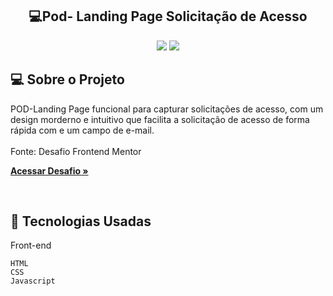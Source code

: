 <h2 align="center"> 💻Pod- Landing Page Solicitação de Acesso</h2> 

<p align="center">
  

  <img max-width="auto" height="auto"  src="https://github.com/user-attachments/assets/66cea0cf-6da9-4ee9-9370-18f6aebd7a6e">
  <img max-width="auto" height="auto"  src="https://github.com/user-attachments/assets/f71c96c1-93c5-4337-aaba-2833325a8d61">



</p> 


## 💻  Sobre o Projeto

POD-Landing Page funcional para capturar solicitações de acesso, com um design morderno e intuitivo que facilita a solicitação de acesso de forma rápida com e um campo de e-mail.
<br>
<br>
Fonte: Desafio Frontend Mentor

<a href="https://sara01romao.github.io/pod-landing-solicitacao-de-acesso-html-css-javascript/" target="_blank"><strong>Acessar Desafio »</strong></a>

<br>





## :rocket: Tecnologias Usadas


Front-end 
```
HTML
CSS
Javascript
```

